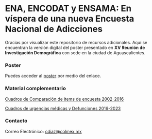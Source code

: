 # ENA, ENCODAT y ENSAMA: En víspera de una nueva Encuesta Nacional de Adicciones
Gracias por visualizar este repositorio de recursos adicionales. Aquí se encuentran la versión digital del poster presentado en **XV Reunión de Investigación Demográfica** con sede en la ciudad de Aguascalientes. 

### Poster 

Puedes acceder al [poster]([https://encrypted-tbn0.gstatic.com/images?q=tbn:ANd9GcR8iAHDvD97laOcteafbqVGgGzkmT2xL42saw&s](https://issuu.com/celestealejandradiaz/docs/ena_encodat_y_ensama_en_v_spera_de_una_nueva_enc)) por medio del enlace. 

### Material complementario 

[Cuadros de Comparación de items de encuesta 2002-2016](https://encrypted-tbn0.gstatic.com/images?q=tbn:ANd9GcR8iAHDvD97laOcteafbqVGgGzkmT2xL42saw&s)

[Cuadros de urgencias médicas y Defunciones 2016-2023](https://encrypted-tbn0.gstatic.com/images?q=tbn:ANd9GcR8iAHDvD97laOcteafbqVGgGzkmT2xL42saw&s)

### Contacto 

Correo Electrónico: cdiaz@colmex.mx

